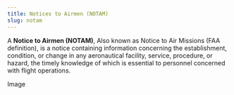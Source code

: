 ```yaml
---
title: Notices to Airmen (NOTAM)
slug: notam 
---
```

A **Notice to Airmen (NOTAM)**, Also known as Notice to Air Missions (FAA definition), is a notice containing information concerning the establishment, condition, or change in any aeronautical facility, service, procedure, or hazard, the timely knowledge of which is essential to personnel concerned with flight operations.

Image